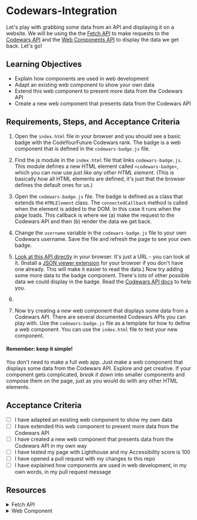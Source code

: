 # Codewars-Integration

Let's play with grabbing some data from an API and displaying it on a website. We will be using the the [Fetch API](https://developer.mozilla.org/en-US/docs/Web/API/Fetch_API) to make requests to the [Codewars API](https://dev.codewars.com/#get-user) and the [Web Components API](https://developer.mozilla.org/en-US/docs/Web/Web_Components) to display the data we get back. Let's go!

## Learning Objectives

- Explain how components are used in web development
- Adapt an existing web component to show your own data
- Extend this web component to present more data from the Codewars API
- Create a new web component that presents data from the Codewars API

## Requirements, Steps, and Acceptance Criteria

1. Open the `index.html` file in your browser and you should see a basic badge with the CodeYourFuture Codewars rank. The badge is a web component that is defined in the `codewars-badge.js` file.

2. Find the js module in the `index.html` file that links `codewars-badge.js`. This module defines a new HTML element called `<codewars-badge>`, which you can now use _just like any other HTML element_. (This is basically how all HTML elements are defined, it's just that the browser defines the default ones for us.)

3. Open the `codewars-badge.js` file. The badge is defined as a class that extends the `HTMLElement` class. The `connectedCallback` method is called when the element is added to the DOM. In this case it runs when the page loads. This callback is where we (a) make the request to the Codewars API and then (b) render the data we get back.

4. Change the `username` variable in the `codewars-badge.js` file to your own Codewars username. Save the file and refresh the page to see your own badge.

5. [Look at this API directly](https://www.codewars.com/api/v1/users/CodeYourFuture) in your browser. It's just a URL - you can look at it. (Install a [JSON viewer extension](https://chrome.google.com/webstore/detail/json-viewer/gbmdgpbipfallnflgajpaliibnhdgobh) for your browser if you don't have one already. This will make it easier to read the data.)
 Now try adding some more data to the badge component. There's lots of other possible data we could display in the badge. Read the [Codewars API docs](https://dev.codewars.com/#get-user) to help you.
6.

7. Now try creating a _new_ web component that displays some data from a Codewars API. There are several documented Codewars APIs you can play with. Use the `codewars-badge.js` file as a template for how to define a web component. You can use the `index.html` file to test your new component.

#### Remember: keep it simple!

You don't need to make a full web app. Just make a web component that displays some data from the Codewars API. Explore and get creative. If your component gets complicated, _break it down_ into smaller components and compose them on the page, just as you would do with any other HTML elements.

## Acceptance Criteria

- [ ] I have adapted an existing web component to show my own data
- [ ] I have extended this web component to present more data from the Codewars API
- [ ] I have created a new web component that presents data from the Codewars API in my own way
- [ ] I have tested my page with Lighthouse and my Accessibility score is 100
- [ ] I have opened a pull request with my changes to this repo
- [ ] I have explained how components are used in web development, in my own words, in my pull request message

## Resources

<details>
<summary>Fetch API</summary>
Fetch API is a way for computer programs (like websites) to talk to each other and share information.

Think of Fetch as your new puppy. Send fetch to an API and tell it to fetch you some data. Fetch! Then _await_ your response. Fetch will dash back to you, panting, with the data you requested, or an error if something went wrong. This is your response. Stuff that response into a variable and do whatever you want with it.

=> https://developer.mozilla.org/en-US/docs/Web/API/fetch

This is how your Codewars progress is tracked automatically by CYF. We use the Fetch API to make requests to the Codewars API and then we record your points in the trainee tracker. You could make your own tracker if you wanted to!

</details>
<details>
<summary>Web Component</summary>

### What is a web component?

If you want HTML to do something that it doesn't do by default, you can write your own custom HTML element. This is called a [web component](https://www.webcomponents.org/introduction).

### ...What is a component?

A component is a reusable, self-contained piece of code. Components are like lego blocks you can build websites with. Most websites are made by "composing" components in this way.

### Are all websites built with web components?

Nope! React components are written with React, Twig components are written with Twig, etc. Components are not a specific technology, they are a concept. Everywhere in programming we look to break down our code into small, reusable pieces. Web components are a way to do this with HTML.

</details>

